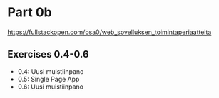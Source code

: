 # Part 0b
https://fullstackopen.com/osa0/web_sovelluksen_toimintaperiaatteita
## Exercises 0.4-0.6
* 0.4: Uusi muistiinpano
* 0.5: Single Page App
* 0.6: Uusi muistiinpano
